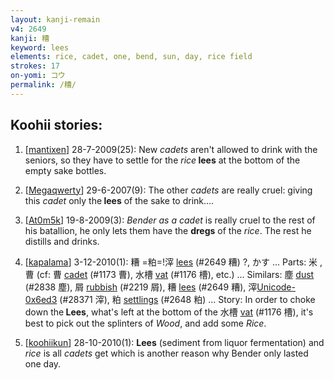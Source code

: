 ```yaml
---
layout: kanji-remain
v4: 2649
kanji: 糟
keyword: lees
elements: rice, cadet, one, bend, sun, day, rice field
strokes: 17
on-yomi: コウ
permalink: /糟/
---
```


## Koohii stories: 

1) [<a href="http://kanji.koohii.com/profile/mantixen">mantixen</a>] 28-7-2009(25): New <em>cadets</em> aren&#039;t allowed to drink with the seniors, so they have to settle for the <em>rice</em><strong> lees</strong> at the bottom of the empty sake bottles.

2) [<a href="http://kanji.koohii.com/profile/Megaqwerty">Megaqwerty</a>] 29-6-2007(9): The other <em>cadets</em> are really cruel: giving this <em>cadet</em> only the<strong> lees</strong> of the sake to drink….

3) [<a href="http://kanji.koohii.com/profile/At0m5k">At0m5k</a>] 19-8-2009(3): <em>Bender as a cadet</em> is really cruel to the rest of his batallion, he only lets them have the <strong>dregs</strong> of the <em>rice</em>. The rest he distills and drinks.

4) [<a href="http://kanji.koohii.com/profile/kapalama">kapalama</a>] 3-12-2010(1): 糟 =粕=!滓 <a href="../v4/2649.html">lees</a> (#2649 糟) ?, かす ... Parts: 米 , 曹 (cf: 曹 <a href="../v4/1173.html">cadet</a> (#1173 曹), 水槽 <a href="../v4/1176.html">vat</a> (#1176 槽), etc.) ... Similars: 塵 <a href="../v4/2838.html">dust</a> (#2838 塵), 屑 <a href="../v4/2219.html">rubbish</a> (#2219 屑), 糟 <a href="../v4/2649.html">lees</a> (#2649 糟), 滓<a href="http://kanji.koohii.com/study/kanji/28371">Unicode-0x6ed3</a> (#28371 滓), 粕 <a href="../v4/2648.html">settlings</a> (#2648 粕) ... Story: In order to choke down the<strong> Lees</strong>, what&#039;s left at the bottom of the 水槽 <a href="../v4/1176.html">vat</a> (#1176 槽), it&#039;s best to pick out the splinters of <em>Wood</em>, and add some <em>Rice</em>.

5) [<a href="http://kanji.koohii.com/profile/koohiikun">koohiikun</a>] 28-10-2010(1): <strong>Lees</strong> (sediment from liquor fermentation) and <em>rice</em> is all <em>cadets</em> get which is another reason why Bender only lasted one day.

